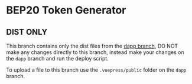 # BEP20 Token Generator

## DIST ONLY
This branch contains only the dist files from the [dapp branch](https://github.com/thetokenplant/bep20-generator/tree/dapp), DO NOT make any changes directly to this branch, instead make your changes on the `dapp` branch and run the deploy script.

To upload a file to this branch use the `.vuepress/public` folder on the `dapp` branch.
